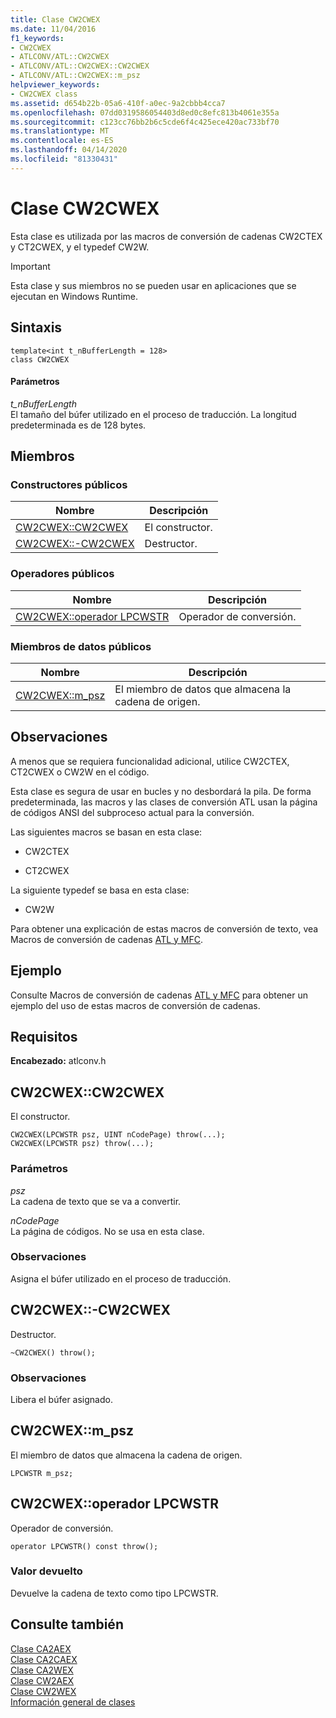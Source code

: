 ```yaml
---
title: Clase CW2CWEX
ms.date: 11/04/2016
f1_keywords:
- CW2CWEX
- ATLCONV/ATL::CW2CWEX
- ATLCONV/ATL::CW2CWEX::CW2CWEX
- ATLCONV/ATL::CW2CWEX::m_psz
helpviewer_keywords:
- CW2CWEX class
ms.assetid: d654b22b-05a6-410f-a0ec-9a2cbbb4cca7
ms.openlocfilehash: 07dd0319586054403d8ed0c8efc813b4061e355a
ms.sourcegitcommit: c123cc76bb2b6c5cde6f4c425ece420ac733bf70
ms.translationtype: MT
ms.contentlocale: es-ES
ms.lasthandoff: 04/14/2020
ms.locfileid: "81330431"
---
```

# <a name="cw2cwex-class"></a>Clase CW2CWEX

Esta clase es utilizada por las macros de conversión de cadenas CW2CTEX y CT2CWEX, y el typedef CW2W.

> [!IMPORTANT]
> Esta clase y sus miembros no se pueden usar en aplicaciones que se ejecutan en Windows Runtime.

## <a name="syntax"></a>Sintaxis

```
template<int t_nBufferLength = 128>
class CW2CWEX
```

#### <a name="parameters"></a>Parámetros

*t_nBufferLength*<br/>
El tamaño del búfer utilizado en el proceso de traducción. La longitud predeterminada es de 128 bytes.

## <a name="members"></a>Miembros

### <a name="public-constructors"></a>Constructores públicos

|Nombre|Descripción|
|----------|-----------------|
|[CW2CWEX::CW2CWEX](#cw2cwex)|El constructor.|
|[CW2CWEX::-CW2CWEX](#dtor)|Destructor.|

### <a name="public-operators"></a>Operadores públicos

|Nombre|Descripción|
|----------|-----------------|
|[CW2CWEX::operador LPCWSTR](#operator_lpcwstr)|Operador de conversión.|

### <a name="public-data-members"></a>Miembros de datos públicos

|Nombre|Descripción|
|----------|-----------------|
|[CW2CWEX::m_psz](#m_psz)|El miembro de datos que almacena la cadena de origen.|

## <a name="remarks"></a>Observaciones

A menos que se requiera funcionalidad adicional, utilice CW2CTEX, CT2CWEX o CW2W en el código.

Esta clase es segura de usar en bucles y no desbordará la pila. De forma predeterminada, las macros y las clases de conversión ATL usan la página de códigos ANSI del subproceso actual para la conversión.

Las siguientes macros se basan en esta clase:

- CW2CTEX

- CT2CWEX

La siguiente typedef se basa en esta clase:

- CW2W

Para obtener una explicación de estas macros de conversión de texto, vea Macros de conversión de cadenas [ATL y MFC](string-conversion-macros.md).

## <a name="example"></a>Ejemplo

Consulte Macros de conversión de cadenas [ATL y MFC](string-conversion-macros.md) para obtener un ejemplo del uso de estas macros de conversión de cadenas.

## <a name="requirements"></a>Requisitos

**Encabezado:** atlconv.h

## <a name="cw2cwexcw2cwex"></a><a name="cw2cwex"></a>CW2CWEX::CW2CWEX

El constructor.

```
CW2CWEX(LPCWSTR psz, UINT nCodePage) throw(...);
CW2CWEX(LPCWSTR psz) throw(...);
```

### <a name="parameters"></a>Parámetros

*psz*<br/>
La cadena de texto que se va a convertir.

*nCodePage*<br/>
La página de códigos. No se usa en esta clase.

### <a name="remarks"></a>Observaciones

Asigna el búfer utilizado en el proceso de traducción.

## <a name="cw2cwexcw2cwex"></a><a name="dtor"></a>CW2CWEX::-CW2CWEX

Destructor.

```
~CW2CWEX() throw();
```

### <a name="remarks"></a>Observaciones

Libera el búfer asignado.

## <a name="cw2cwexm_psz"></a><a name="m_psz"></a>CW2CWEX::m_psz

El miembro de datos que almacena la cadena de origen.

```
LPCWSTR m_psz;
```

## <a name="cw2cwexoperator-lpcwstr"></a><a name="operator_lpcwstr"></a>CW2CWEX::operador LPCWSTR

Operador de conversión.

```
operator LPCWSTR() const throw();
```

### <a name="return-value"></a>Valor devuelto

Devuelve la cadena de texto como tipo LPCWSTR.

## <a name="see-also"></a>Consulte también

[Clase CA2AEX](../../atl/reference/ca2aex-class.md)<br/>
[Clase CA2CAEX](../../atl/reference/ca2caex-class.md)<br/>
[Clase CA2WEX](../../atl/reference/ca2wex-class.md)<br/>
[Clase CW2AEX](../../atl/reference/cw2aex-class.md)<br/>
[Clase CW2WEX](../../atl/reference/cw2wex-class.md)<br/>
[Información general de clases](../../atl/atl-class-overview.md)
